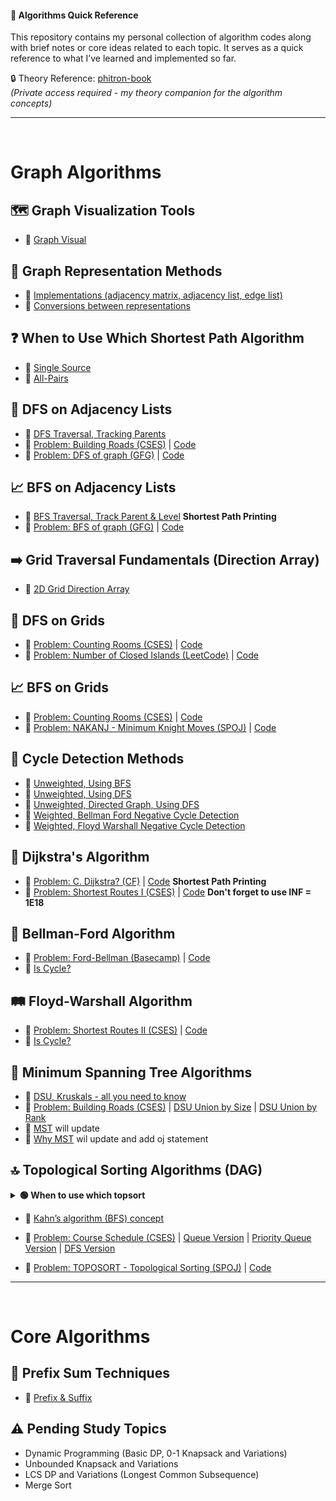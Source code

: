 #### 📖 Algorithms Quick Reference

This repository contains my personal collection of algorithm codes along with brief notes or core ideas related to each topic. It serves as a quick reference to what I’ve learned and implemented so far.

🔒 Theory Reference: [phitron-book](https://phitron.io/phitron-book/introduction-to-algorithms-01)  
*(Private access required - my theory companion for the algorithm concepts)*  

---
<br>

# Graph Algorithms

## 🗺️ Graph Visualization Tools
- 🔗 [Graph Visual](https://csacademy.com/app/graph_editor)

## 🔄 Graph Representation Methods
- 🔗 [Implementations (adjacency matrix, adjacency list, edge list)](https://github.com/sabbirahmedfahim/Introduction-to-Algorithms/tree/main/WEEK_01#readme)
- 🔗 [Conversions between representations](https://github.com/sabbirahmedfahim/Introduction-to-Algorithms/tree/main/WEEK_04)

## ❓ When to Use Which Shortest Path Algorithm
- 🔗 [Single Source](https://github.com/sabbirahmedfahim/Introduction-to-Algorithms/blob/main/WEEK_02/module_7/0_why_bellman_ford_algorithm.markdown)
- 🔗 [All-Pairs](https://github.com/sabbirahmedfahim/Introduction-to-Algorithms/blob/main/WEEK_02/module_7/3_why_floyd_warshall.markdown)

## 🌲 DFS on Adjacency Lists
- 🔗 [DFS Traversal, Tracking Parents](https://github.com/sabbirahmedfahim/Introduction-to-Algorithms/blob/main/WEEK_01/module_3/2_dfs.cpp)
- 🔗 [Problem: Building Roads (CSES)](https://cses.fi/problemset/task/1666/) | [Code](https://github.com/sabbirahmedfahim/Introduction-to-Algorithms/blob/main/CP-Code/Building_Roads__DFS.cpp)
- 🔗 [Problem: DFS of graph (GFG)](https://www.geeksforgeeks.org/problems/depth-first-traversal-for-a-graph/1) | [Code](https://github.com/sabbirahmedfahim/Introduction-to-Algorithms/blob/main/CP-Code/dfs_of_graph__gfg.cpp)

## 📈 BFS on Adjacency Lists
- 🔗 [BFS Traversal, Track Parent & Level](https://github.com/sabbirahmedfahim/Introduction-to-Algorithms/blob/main/WEEK_01/module_2/12_bfs_shortest_path_printing.cpp) **Shortest Path Printing**
- 🔗 [Problem: BFS of graph (GFG)](https://www.geeksforgeeks.org/problems/bfs-traversal-of-graph/1?utm_source=geeksforgeeks&utm_medium=ml_article_practice_tab&utm_campaign=article_practice_tab) | [Code](https://github.com/sabbirahmedfahim/Introduction-to-Algorithms/blob/main/CP-Code/bfs_of_graph__gfg.cpp)

## ➡️ Grid Traversal Fundamentals (Direction Array)
- 🔗 [2D Grid Direction Array](https://github.com/sabbirahmedfahim/Introduction-to-Algorithms/blob/main/WEEK_01/module_3/3_2D_grid.markdown)

## 🌲 DFS on Grids
- 🔗 [Problem: Counting Rooms (CSES)](https://cses.fi/problemset/task/1192) | [Code](https://github.com/sabbirahmedfahim/Introduction-to-Algorithms/blob/main/CP-Code/Counting_Rooms__DFS.cpp)
- 🔗 [Problem: Number of Closed Islands (LeetCode)](https://leetcode.com/problems/number-of-closed-islands/description/) | [Code](https://github.com/sabbirahmedfahim/Introduction-to-Algorithms/blob/main/CP-Code/Number_of_Closed_Islands__LeetCode.cpp)

## 📈 BFS on Grids
- 🔗 [Problem: Counting Rooms (CSES)](https://cses.fi/problemset/task/1192) | [Code](https://github.com/sabbirahmedfahim/Introduction-to-Algorithms/blob/main/CP-Code/Counting_Rooms__BFS.cpp)
- 🔗 [Problem: NAKANJ - Minimum Knight Moves (SPOJ)](https://www.spoj.com/problems/NAKANJ/) | [Code](https://github.com/sabbirahmedfahim/Introduction-to-Algorithms/blob/main/CP-Code/Minimum_Knight_moves__BFS.cpp) 

## 🔄 Cycle Detection Methods
- 🔗 [Unweighted, Using BFS](https://github.com/sabbirahmedfahim/Introduction-to-Algorithms/blob/main/WEEK_02/module_5/1_cycle_detect_using_bfs.cpp)
- 🔗 [Unweighted, Using DFS](https://github.com/sabbirahmedfahim/Introduction-to-Algorithms/blob/main/WEEK_02/module_5/2_cycle_detect_using_dfs.cpp)
- 🔗 [Unweighted, Directed Graph, Using DFS](https://github.com/sabbirahmedfahim/Introduction-to-Algorithms/blob/main/WEEK_02/module_5/4_cycle_detect_in_directed_graph.cpp)
- 🔗 [Weighted, Bellman Ford Negative Cycle Detection](https://github.com/sabbirahmedfahim/Introduction-to-Algorithms/blob/main/WEEK_02/module_7/2_detect_negative_cycle.cpp)
- 🔗 [Weighted, Floyd Warshall Negative Cycle Detection](https://github.com/sabbirahmedfahim/Introduction-to-Algorithms/blob/main/WEEK_02/module_7/8_is_cycle.cpp)


## 🚀 Dijkstra's Algorithm
- 🔗 [Problem: C. Dijkstra? (CF)](https://codeforces.com/contest/20/problem/C) | [Code](https://github.com/sabbirahmedfahim/Introduction-to-Algorithms/blob/main/CP-Code/C_Dijkstra__CF.cpp) **Shortest Path Printing**
- 🔗 [Problem: Shortest Routes I (CSES)](https://cses.fi/problemset/task/1671/) | [Code](https://github.com/sabbirahmedfahim/Introduction-to-Algorithms/blob/main/CP-Code/Shortest_Routes_I__Dijkstra.cpp) **Don't forget to use INF = 1E18**

## 🔔 Bellman-Ford Algorithm
- 🔗 [Problem: Ford-Bellman (Basecamp)](https://basecamp.eolymp.com/en/problems/1453) | [Code](https://github.com/sabbirahmedfahim/Introduction-to-Algorithms/blob/main/CP-Code/Ford_Bellman__Bellman_Ford.cpp) 
- 🔗 [Is Cycle?](https://github.com/sabbirahmedfahim/Introduction-to-Algorithms/blob/main/WEEK_02/module_7/2_detect_negative_cycle.cpp)

## 🛤️ Floyd-Warshall Algorithm
- 🔗 [Problem: Shortest Routes II (CSES)](https://cses.fi/problemset/task/1672/) | [Code](https://github.com/sabbirahmedfahim/Introduction-to-Algorithms/blob/main/CP-Code/Shortest_Routes_II__Floyd_Warshall.cpp) 
- 🔗 [Is Cycle?](https://github.com/sabbirahmedfahim/Introduction-to-Algorithms/blob/main/WEEK_02/module_7/8_is_cycle.cpp)

## 🧩 Minimum Spanning Tree Algorithms
- 🔗 [DSU, Kruskals - all you need to know](https://github.com/sabbirahmedfahim/Introduction-to-Algorithms/tree/main/WEEK_03/module_11#readme)
- 🔗 [Problem: Building Roads (CSES)](https://cses.fi/problemset/task/1666/) | [DSU Union by Size](https://github.com/sabbirahmedfahim/Introduction-to-Algorithms/blob/main/CP-Code/Building_Roads__DSU_Union_By_Size.cpp) | [DSU Union by Rank](https://github.com/sabbirahmedfahim/Introduction-to-Algorithms/blob/main/CP-Code/Building_Roads__DSU_Union_By_Rank.cpp)
- 🔗 [MST](https://github.com/sabbirahmedfahim/Introduction-to-Algorithms/blob/main/WEEK_03/module_11/3_minimum_spanning_tree.cpp) will update
- 🔗 [Why MST](https://github.com/sabbirahmedfahim/Introduction-to-Algorithms/blob/main/WEEK_03/module_11/5_why_mst.markdown) wil update and add oj statement

## 🔝 Topological Sorting Algorithms  (DAG)

<details>
<summary><strong>🟢 When to use which topsort</strong></summary>

DFS-based topo sort and BFS with a queue (Kahn’s algorithm) both detect cycles in DAGs while generating topological order, and BFS with a priority queue does the same but gives the **lexicographically smallest** order.

</details>

- 🔗 [Kahn’s algorithm (BFS) concept](https://www.geeksforgeeks.org/topological-sorting-indegree-based-solution/)
  
- 🔗 [Problem: Course Schedule (CSES)](https://cses.fi/problemset/task/1679/) | [Queue Version](https://github.com/sabbirahmedfahim/Introduction-to-Algorithms/blob/main/CP-Code/Course_Schedule___Topological_Sort_Queue_CSES.cpp) | [Priority Queue Version](https://github.com/sabbirahmedfahim/Introduction-to-Algorithms/blob/main/CP-Code/Course_Schedule___Topological_Sort_PriorityQueue_CSES.cpp) | [DFS Version](https://github.com/sabbirahmedfahim/Introduction-to-Algorithms/blob/main/CP-Code/Course_Schedule___Topological_Sort_DFS_Stack_CSES.cpp)
- 🔗 [Problem: TOPOSORT - Topological Sorting (SPOJ)](https://www.spoj.com/problems/TOPOSORT/) | [Code](https://github.com/sabbirahmedfahim/Introduction-to-Algorithms/blob/main/CP-Code/Topological_Sorting__SPOJ.cpp)

---

<br>

# Core Algorithms

## 🔄 Prefix Sum Techniques
- 🔗 [Prefix & Suffix](https://github.com/sabbirahmedfahim/Basic-Data-Structures/blob/main/WEEK_01/week01_day02/equilibrium_index.cpp)

## ⚠️ Pending Study Topics
- Dynamic Programming (Basic DP, 0-1 Knapsack and Variations)
- Unbounded Knapsack and Variations
- LCS DP and Variations (Longest Common Subsequence)
- Merge Sort